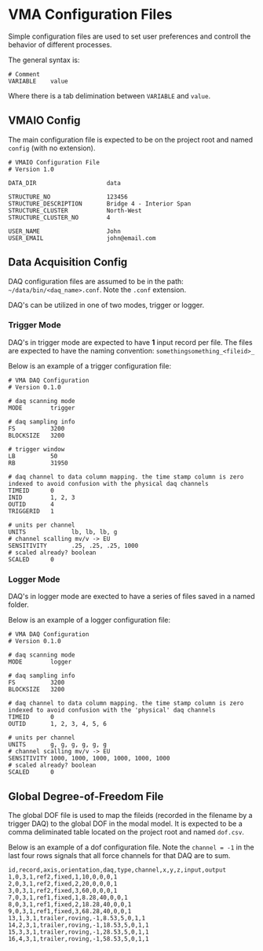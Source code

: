 

# VMA Configuration Files

Simple configuration files are used to set user preferences and controll the behavior of different processes.

The general syntax is:

```
# Comment
VARIABLE    value
```
Where there is a tab delimination between `VARIABLE` and `value`.

## VMAIO Config

The main configuration file is expected to be on the project root and named `config` (with no extension).

    # VMAIO Configuration File
    # Version 1.0

    DATA_DIR                    data

    STRUCTURE_NO                123456
    STRUCTURE_DESCRIPTION       Bridge 4 - Interior Span
    STRUCTURE_CLUSTER           North-West
    STRUCTURE_CLUSTER_NO        4

    USER_NAME                   John
    USER_EMAIL                  john@email.com


## Data Acquisition Config

DAQ configuration files are assumed to be in the path: `~/data/bin/<daq_name>.conf`. Note the `.conf` extension.

DAQ's can be utilized in one of two modes, trigger or logger.

### Trigger Mode

DAQ's in trigger mode are expected to have **1** input record per file. The files are expected to have the naming convention: `somethingsomething_<fileid>_`

Below is an example of a trigger configuration file:

    # VMA DAQ Configuration
    # Version 0.1.0

    # daq scanning mode
    MODE        trigger

    # daq sampling info
    FS          3200
    BLOCKSIZE   3200

    # trigger window
    LB          50
    RB          31950

    # daq channel to data column mapping. the time stamp column is zero indexed to avoid confusion with the physical daq channels
    TIMEID      0
    INID        1, 2, 3
    OUTID       4
    TRIGGERID   1

    # units per channel
    UNITS             lb, lb, lb, g
    # channel scalling mv/v -> EU
    SENSITIVITY       .25, .25, .25, 1000
    # scaled already? boolean
    SCALED      0


### Logger Mode

DAQ's in logger mode are exected to have a series of files saved in a named folder.

Below is an example of a logger configuration file:

    # VMA DAQ Configuration
    # Version 0.1.0

    # daq scanning mode
    MODE        logger

    # daq sampling info
    FS          3200
    BLOCKSIZE   3200

    # daq channel to data column mapping. the time stamp column is zero indexed to avoid confusion with the 'physical' daq channels
    TIMEID      0
    OUTID       1, 2, 3, 4, 5, 6

    # units per channel
    UNITS       g, g, g, g, g, g
    # channel scalling mv/v -> EU
    SENSITIVITY 1000, 1000, 1000, 1000, 1000, 1000
    # scaled already? boolean
    SCALED      0


## Global Degree-of-Freedom File

The global DOF file is used to map the fileids (recorded in the filename by a trigger DAQ) to the global DOF in the modal model. It is expected to be a comma deliminated table located on the project root and named `dof.csv`.

Below is an example of a dof configuration file. Note the `channel = -1` in the last four rows signals that all force channels for that DAQ are to sum.

    id,record,axis,orientation,daq,type,channel,x,y,z,input,output
    1,0,3,1,ref2,fixed,1,10,0,0,0,1
    2,0,3,1,ref2,fixed,2,20,0,0,0,1
    3,0,3,1,ref2,fixed,3,60,0,0,0,1
    7,0,3,1,ref1,fixed,1,8.28,40,0,0,1
    8,0,3,1,ref1,fixed,2,18.28,40,0,0,1
    9,0,3,1,ref1,fixed,3,68.28,40,0,0,1
    13,1,3,1,trailer,roving,-1,8.53,5,0,1,1
    14,2,3,1,trailer,roving,-1,18.53,5,0,1,1
    15,3,3,1,trailer,roving,-1,28.53,5,0,1,1
    16,4,3,1,trailer,roving,-1,58.53,5,0,1,1
